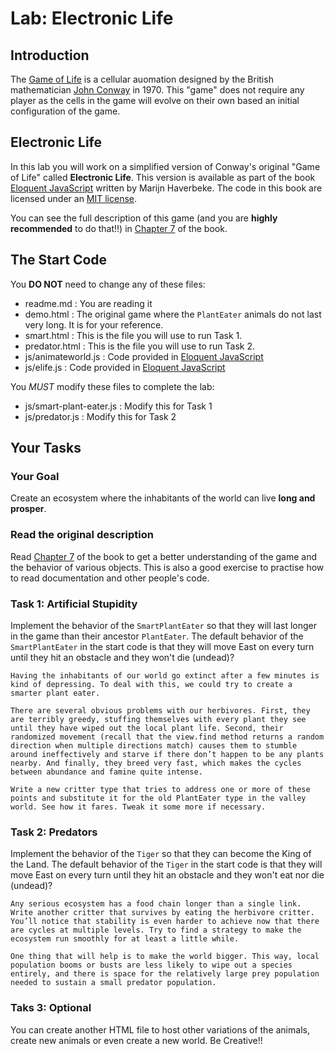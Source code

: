 # Lab: Electronic Life

## Introduction

The [Game of Life](https://en.wikipedia.org/wiki/Conway%27s_Game_of_Life) is a cellular auomation designed by the British mathematician [John Conway](https://en.wikipedia.org/wiki/John_Horton_Conway) in 1970. This "game" does not require any player as the cells in the game will evolve on their own based an initial configuration of the game.

## Electronic Life

In this lab you will work on a simplified version of Conway's original "Game of Life" called **Electronic Life**. This version is available as part of the book [Eloquent JavaScript](http://eloquentjavascript.net/) written by Marijn Haverbeke. The code in this book are licensed under an [MIT license](http://opensource.org/licenses/MIT).

You can see the full description of this game (and you are **highly recommended** to do that!!) in [Chapter 7](http://eloquentjavascript.net/07_elife.html) of the book.

## The Start Code
You **DO NOT** need to change any of these files:
  - readme.md          : You are reading it
  - demo.html          : The original game where the `PlantEater` animals do not last very long. It is for your reference.
  - smart.html         : This is the file you will use to run Task 1. 
  - predator.html      : This is the file you will use to run Task 2.
  - js/animateworld.js : Code provided in [Eloquent JavaScript](http://eloquentjavascript.net/)
  - js/elife.js        : Code provided in [Eloquent JavaScript](http://eloquentjavascript.net/)

You *MUST* modify these files to complete the lab:
  - js/smart-plant-eater.js  : Modify this for Task 1
  - js/predator.js           : Modify this for Task 2


## Your Tasks

### Your Goal
Create an ecosystem where the inhabitants of the world can live **long and prosper**.

### Read the original description
Read [Chapter 7](http://eloquentjavascript.net/07_elife.html) of the book to get a better understanding of the game and the behavior of various objects. This is also a good exercise to practise how to read documentation and other people's code.

### Task 1: Artificial Stupidity
Implement the behavior of the `SmartPlantEater` so that they will last longer in the game than their ancestor `PlantEater`. The default behavior of the `SmartPlantEater` in the start code is that they will move East on every turn until they hit an obstacle and they won't die (undead)?

```
Having the inhabitants of our world go extinct after a few minutes is kind of depressing. To deal with this, we could try to create a smarter plant eater.

There are several obvious problems with our herbivores. First, they are terribly greedy, stuffing themselves with every plant they see until they have wiped out the local plant life. Second, their randomized movement (recall that the view.find method returns a random direction when multiple directions match) causes them to stumble around ineffectively and starve if there don’t happen to be any plants nearby. And finally, they breed very fast, which makes the cycles between abundance and famine quite intense.

Write a new critter type that tries to address one or more of these points and substitute it for the old PlantEater type in the valley world. See how it fares. Tweak it some more if necessary.
```

### Task 2: Predators
Implement the behavior of the `Tiger` so that they can become the King of the Land. The default behavior of the `Tiger` in the start code is that they will move East on every turn until they hit an obstacle and they won't eat nor die (undead)?

```
Any serious ecosystem has a food chain longer than a single link. Write another critter that survives by eating the herbivore critter. You’ll notice that stability is even harder to achieve now that there are cycles at multiple levels. Try to find a strategy to make the ecosystem run smoothly for at least a little while.

One thing that will help is to make the world bigger. This way, local population booms or busts are less likely to wipe out a species entirely, and there is space for the relatively large prey population needed to sustain a small predator population.
```

### Taks 3: Optional
You can create another HTML file to host other variations of the animals, create new animals or even create a new world. Be Creative!!




